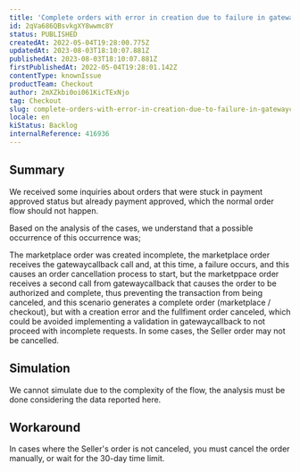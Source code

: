 ```yaml
---
title: 'Complete orders with error in creation due to failure in gatewaycallbak'
id: 2qVa686QBsvkgXY8wwmc8Y
status: PUBLISHED
createdAt: 2022-05-04T19:28:00.775Z
updatedAt: 2023-08-03T18:10:07.881Z
publishedAt: 2023-08-03T18:10:07.881Z
firstPublishedAt: 2022-05-04T19:28:01.142Z
contentType: knownIssue
productTeam: Checkout
author: 2mXZkbi0oi061KicTExNjo
tag: Checkout
slug: complete-orders-with-error-in-creation-due-to-failure-in-gatewaycallbak
locale: en
kiStatus: Backlog
internalReference: 416936
---
```


## Summary


We received some inquiries about orders that were stuck in payment approved status but already payment approved, which the normal order flow should not happen.

Based on the analysis of the cases, we understand that a possible occurrence of this occurrence was;

The marketplace order was created incomplete, the marketplace order receives the gatewaycallback call and, at this time, a failure occurs, and this causes an order cancellation process to start, but the marketppace order receives a second call from gatewaycallback that causes the order to be authorized and complete, thus preventing the transaction from being canceled, and this scenario generates a complete order (marketplace / checkout), but with a creation error and the fullfiment order canceled, which could be avoided implementing a validation in gatewaycallback to not proceed with incomplete requests.
In some cases, the Seller order may not be cancelled.


##

## Simulation



We cannot simulate due to the complexity of the flow, the analysis must be done considering the data reported here.



##

## Workaround


In cases where the Seller's order is not canceled, you must cancel the order manually, or wait for the 30-day time limit.





